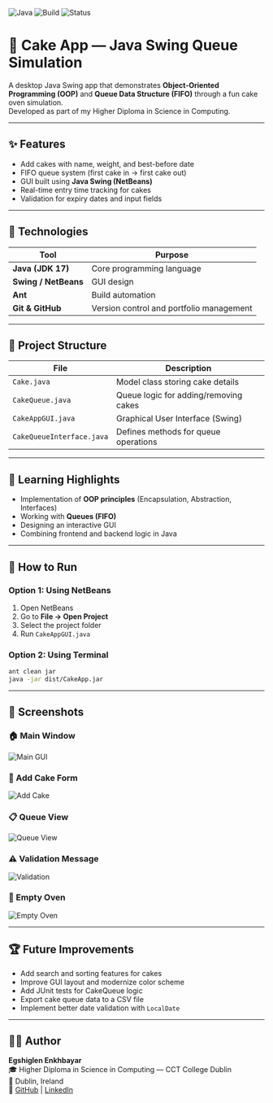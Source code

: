 ![Java](https://img.shields.io/badge/Java-17-blue)
![Build](https://img.shields.io/badge/Build-Ant-green)
![Status](https://img.shields.io/badge/Status-Complete-brightgreen)

# 🍰 Cake App — Java Swing Queue Simulation

A desktop Java Swing app that demonstrates **Object-Oriented Programming (OOP)** and **Queue Data Structure (FIFO)** through a fun cake oven simulation.  
Developed as part of my Higher Diploma in Science in Computing.

---

## ✨ Features
- Add cakes with name, weight, and best-before date  
- FIFO queue system (first cake in → first cake out)  
- GUI built using **Java Swing (NetBeans)**  
- Real-time entry time tracking for cakes  
- Validation for expiry dates and input fields  

---

## 🧩 Technologies
| Tool | Purpose |
|------|----------|
| **Java (JDK 17)** | Core programming language |
| **Swing / NetBeans** | GUI design |
| **Ant** | Build automation |
| **Git & GitHub** | Version control and portfolio management |

---

## 📁 Project Structure
| File | Description |
|------|--------------|
| `Cake.java` | Model class storing cake details |
| `CakeQueue.java` | Queue logic for adding/removing cakes |
| `CakeAppGUI.java` | Graphical User Interface (Swing) |
| `CakeQueueInterface.java` | Defines methods for queue operations |

---

## 🧠 Learning Highlights
- Implementation of **OOP principles** (Encapsulation, Abstraction, Interfaces)  
- Working with **Queues (FIFO)**  
- Designing an interactive GUI  
- Combining frontend and backend logic in Java  

---

## 🧪 How to Run

### Option 1: Using NetBeans
1. Open NetBeans  
2. Go to **File → Open Project**  
3. Select the project folder  
4. Run `CakeAppGUI.java`


### Option 2: Using Terminal
```bash
ant clean jar
java -jar dist/CakeApp.jar
```

---

## 📸 Screenshots

### 🏠 Main Window
![Main GUI](docs/screenshot-main.png)
### 🍰 Add Cake Form
![Add Cake](docs/screenshot-addcake.png)
### 📋 Queue View
![Queue View](docs/screenshot-queue.png)
### ⚠️ Validation Message
![Validation](docs/screenshot-validation.png)
### 🧁 Empty Oven
![Empty Oven](docs/screenshot-empty.png)


---

## 🏆 Future Improvements
- Add search and sorting features for cakes  
- Improve GUI layout and modernize color scheme  
- Add JUnit tests for CakeQueue logic  
- Export cake queue data to a CSV file  
- Implement better date validation with `LocalDate`

---

## 👩‍💻 Author
**Egshiglen Enkhbayar**  
🎓 Higher Diploma in Science in Computing — CCT College Dublin  
📍 Dublin, Ireland  
🔗 [GitHub](https://github.com/egshiglen-henny) | [LinkedIn](https://linkedin.com/in/egshiglen)
